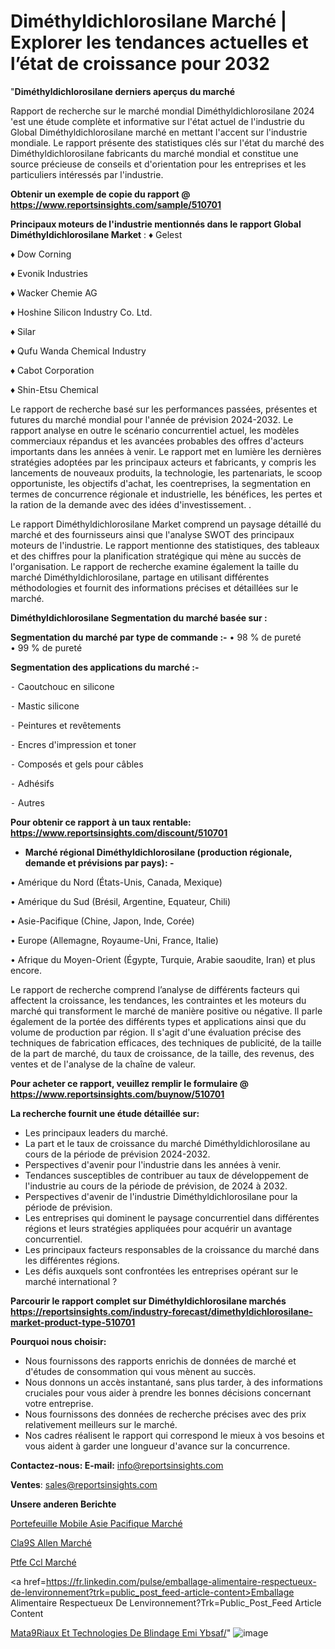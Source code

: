 # Diméthyldichlorosilane Marché | Explorer les tendances actuelles et l’état de croissance pour 2032

"<strong>Diméthyldichlorosilane derniers aperçus du marché</strong>

Rapport de recherche sur le marché mondial Diméthyldichlorosilane 2024 'est une étude complète et informative sur l'état actuel de l'industrie du Global Diméthyldichlorosilane marché en mettant l'accent sur l'industrie mondiale. Le rapport présente des statistiques clés sur l'état du marché des Diméthyldichlorosilane fabricants du marché mondial et constitue une source précieuse de conseils et d'orientation pour les entreprises et les particuliers intéressés par l'industrie.

<strong>Obtenir un exemple de copie du rapport @ <a href=https://www.reportsinsights.com/sample/510701>https://www.reportsinsights.com/sample/510701</a></strong>

<strong>Principaux moteurs de l'industrie mentionnés dans le rapport Global Diméthyldichlorosilane Market</strong> :
♦ Gelest

♦ Dow Corning

♦ Evonik Industries

♦ Wacker Chemie AG

♦ Hoshine Silicon Industry Co. Ltd.

♦ Silar

♦ Qufu Wanda Chemical Industry

♦ Cabot Corporation

♦ Shin-Etsu Chemical

Le rapport de recherche basé sur les performances passées, présentes et futures du marché mondial pour l'année de prévision 2024-2032. Le rapport analyse en outre le scénario concurrentiel actuel, les modèles commerciaux répandus et les avancées probables des offres d'acteurs importants dans les années à venir. Le rapport met en lumière les dernières stratégies adoptées par les principaux acteurs et fabricants, y compris les lancements de nouveaux produits, la technologie, les partenariats, le scoop opportuniste, les objectifs d'achat, les coentreprises, la segmentation en termes de concurrence régionale et industrielle, les bénéfices, les pertes et la ration de la demande avec des idées d'investissement. .

Le rapport Diméthyldichlorosilane Market comprend un paysage détaillé du marché et des fournisseurs ainsi que l'analyse SWOT des principaux moteurs de l'industrie. Le rapport mentionne des statistiques, des tableaux et des chiffres pour la planification stratégique qui mène au succès de l'organisation. Le rapport de recherche examine également la taille du marché Diméthyldichlorosilane, partage en utilisant différentes méthodologies et fournit des informations précises et détaillées sur le marché.

<strong>Diméthyldichlorosilane Segmentation du marché basée sur :</strong>

<strong>Segmentation du marché par type de commande :-</strong>
• 98 % de pureté
• 99 % de pureté

<strong>Segmentation des applications du marché :-</strong>

⁃ Caoutchouc en silicone

⁃ Mastic silicone

⁃ Peintures et revêtements

⁃ Encres d'impression et toner

⁃ Composés et gels pour câbles

⁃ Adhésifs

⁃ Autres

<strong>Pour obtenir ce rapport à un taux rentable: <a href=https://www.reportsinsights.com/discount/510701>https://www.reportsinsights.com/discount/510701</a></strong>
<ul>
  <li><strong>Marché régional Diméthyldichlorosilane (production régionale, demande et prévisions par pays): -</strong></li>
</ul>
• Amérique du Nord (États-Unis, Canada, Mexique)

• Amérique du Sud (Brésil, Argentine, Equateur, Chili)

• Asie-Pacifique (Chine, Japon, Inde, Corée)

• Europe (Allemagne, Royaume-Uni, France, Italie)

• Afrique du Moyen-Orient (Égypte, Turquie, Arabie saoudite, Iran) et plus encore.

Le rapport de recherche comprend l’analyse de différents facteurs qui affectent la croissance, les tendances, les contraintes et les moteurs du marché qui transforment le marché de manière positive ou négative. Il parle également de la portée des différents types et applications ainsi que du volume de production par région. Il s'agit d'une évaluation précise des techniques de fabrication efficaces, des techniques de publicité, de la taille de la part de marché, du taux de croissance, de la taille, des revenus, des ventes et de l'analyse de la chaîne de valeur.

<strong>Pour acheter ce rapport, veuillez remplir le formulaire @   <a href=https://www.reportsinsights.com/buynow/510701>https://www.reportsinsights.com/buynow/510701</a></strong>

<strong>La recherche fournit une étude détaillée sur:</strong>
<ul>
  <li>Les principaux leaders du marché.</li>
  <li>La part et le taux de croissance du marché Diméthyldichlorosilane au cours de la période de prévision 2024-2032.</li>
  <li>Perspectives d'avenir pour l'industrie dans les années à venir.</li>
  <li>Tendances susceptibles de contribuer au taux de développement de l'industrie au cours de la période de prévision, de 2024 à 2032.</li>
  <li>Perspectives d'avenir de l'industrie Diméthyldichlorosilane pour la période de prévision.</li>
  <li>Les entreprises qui dominent le paysage concurrentiel dans différentes régions et leurs stratégies appliquées pour acquérir un avantage concurrentiel.</li>
  <li>Les principaux facteurs responsables de la croissance du marché dans les différentes régions.</li>
  <li>Les défis auxquels sont confrontées les entreprises opérant sur le marché international ?</li>
</ul>

<strong>Parcourir le rapport complet sur Diméthyldichlorosilane marchés <a href=https://reportsinsights.com/industry-forecast/dimethyldichlorosilane-market-product-type-510701>https://reportsinsights.com/industry-forecast/dimethyldichlorosilane-market-product-type-510701</a></strong>

<strong>Pourquoi nous choisir:</strong>
<ul>
  <li>Nous fournissons des rapports enrichis de données de marché et d'études de consommation qui vous mènent au succès.</li>
  <li>Nous donnons un accès instantané, sans plus tarder, à des informations cruciales pour vous aider à prendre les bonnes décisions concernant votre entreprise.</li>
  <li>Nous fournissons des données de recherche précises avec des prix relativement meilleurs sur le marché.</li>
  <li>Nos cadres réalisent le rapport qui correspond le mieux à vos besoins et vous aident à garder une longueur d'avance sur la concurrence.</li>
</ul>
<strong>Contactez-nous:
</strong><strong>E-mail:</strong> <a href=mailto:info@reportsinsights.com>info@reportsinsights.com</a>

<strong>Ventes</strong>: <a href=mailto:sales@reportsinsights.com>sales@reportsinsights.com</a>

<strong>Unsere anderen Berichte</strong>

<a href=https://www.linkedin.com/pulse/portefeuille-mobile-asie-pacifique-march%C3%A9-g47ff/>Portefeuille Mobile Asie Pacifique Marché</a>

<a href=https://www.linkedin.com/pulse/cl%C3%A9s-allen-march%C3%A9-2024-part-et-croissance-r0ndc/>Cla9S Allen Marché</a>

<a href=https://www.linkedin.com/pulse/ptfe-ccl-marché-2024-possibilités-incroyables-g01uc/>Ptfe Ccl Marché</a>

<a href=https://fr.linkedin.com/pulse/emballage-alimentaire-respectueux-de-lenvironnement?trk=public_post_feed-article-content>Emballage Alimentaire Respectueux De Lenvironnement?Trk=Public_Post_Feed Article Content</a>

<a href=https://www.linkedin.com/pulse/mat%C3%A9riaux-et-technologies-de-blindage-emi-ybsaf/>Mata9Riaux Et Technologies De Blindage Emi Ybsaf/</a>"
![image](https://github.com/daminid12/RItrends/assets/158430485/b3ccb772-5283-45c4-b782-d2b625a2b367)
